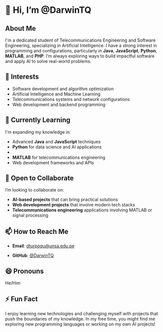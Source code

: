 # 👋 Hi, I’m @DarwinTQ

## About Me
I'm a dedicated student of Telecommunications Engineering and Software Engineering, specializing in Artificial Intelligence. I have a strong interest in programming and configurations, particularly in **Java**, **JavaScript**, **Python**, **MATLAB**, and **PHP**. I’m always exploring ways to build impactful software and apply AI to solve real-world problems.

## 👀 Interests
- Software development and algorithm optimization
- Artificial Intelligence and Machine Learning
- Telecommunications systems and network configurations
- Web development and backend programming

## 🌱 Currently Learning
I'm expanding my knowledge in:
- Advanced **Java** and **JavaScript** techniques
- **Python** for data science and AI applications
- <div data-iframe-width="150" data-iframe-height="270" data-share-badge-id="7078ef54-c1af-41dc-bc5c-ae6b08f19e08" data-share-badge-host="https://www.credly.com"></div><script type="text/javascript" async src="//cdn.credly.com/assets/utilities/embed.js"></script>
- **MATLAB** for telecommunications engineering
- Web development frameworks and APIs

## 💞️ Open to Collaborate
I’m looking to collaborate on:
- **AI-based projects** that can bring practical solutions
- **Web development projects** that involve modern tech stacks
- **Telecommunications engineering** applications involving MATLAB or signal processing

## 📫 How to Reach Me
- **Email**: dturpoqu@unsa.edu.pe

- **GitHub**: [@DarwinTQ](https://github.com/DarwinTQ)

## 😄 Pronouns
He/Him

## ⚡ Fun Fact
I enjoy learning new technologies and challenging myself with projects that push the boundaries of my knowledge. In my free time, you might find me exploring new programming languages or working on my own AI projects!


